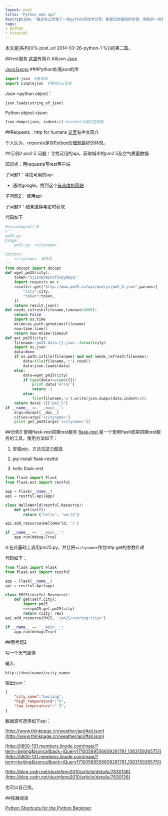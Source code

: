 ```yaml
---
layout: post
title: "Python web api"
description: "最近在公司做了一些python的技术分享，都是比较基础的东西，用到的一些题材还挺有意思的，和大家分享。<br>本文是系列的第二篇。"
tags:
- python
- tutorial
---
```


本文是[系列]({% post_url 2014-03-26-python-1 %})的第二篇。

##rest服务
[这里](http://www.cnblogs.com/shanyou/archive/2012/05/12/2496959.html)有简介
##json
[Json](http://json.org/json-zh.html)

[Json与pojo](http://blog.csdn.net/kevonz/article/details/5111550)
###Python处理json的库

```python
import json  #基本库
import simplejson  #需用pip安装
```
Json->python object：

```python
json.loads(string_of_json)
```

Python object->json:

```python
Json.dumps(json, indent=2) #indent为缩进空格数 
```

##Requests：http for humans
[这里](http://cn.python-requests.org/en/latest/user/quickstart.html)有中文简介

个人认为，requests是对[Python价值观](http://cn.python-requests.org/en/latest/user/intro.html#id2)最好的体现。

##示例2 pm2.5
问题：寻找可用的api，获取城市的pm2.5及空气质量数据

知识点：用requests写rest客户端

子问题1：寻找可用的api

- 通过google，找到这个[有态度的网站](http://www.pm25.in/api_doc)

子问题2： 使用api

子问题3：结果缓存与定时获取

代码如下

```python
#encoding=utf-8
u'''
pm25.py
Usage:
	pm25.py  <cityname>

Options:
	<cityname>  城市名
'''
from docopt import docopt
def wget_pm25(city):
	token="5j1znBVAsnSf5xQyNQyq"
	import requests as r
	result=r.get("http://www.pm25.in/api/querys/pm2_5.json",params={
		"city":city,
		"token":token,
	})
	return result.json()
def needs_refresh(filename,timeout=3600):
	return False
	import os,time
	mtime=os.path.getmtime(filename)
	now=time.time()
	return now-mtime>timeout
def get_pm25(city):
	filename='pm25.data.{}.json'.format(city)
	import os,json
	data=None
	if os.path.isfile(filename) and not needs_refresh(filename):
		data=file(filename,'r').read()
		data=json.loads(data)
	else:
		data=wget_pm25(city)
		if type(data)==type({}):
			print data['error']
			return -1
		else:
			file(filename,'w').write(json.dumps(data,indent=2))
	return data[-1]["pm2_5"]
if __name__ == '__main__':
	args=docopt(__doc__)
	cities=args['<cityname>']
	print get_pm25(args['<cityname>'])
```

##示例3 使用flask-rest搭建rest服务
[flask-rest](http://flask-restful.readthedocs.org/en/latest/)
是一个使用flash框架搭建rest服务的工具，使用方法如下：

1. 安装pip，方法见[这个网页](http://www.pip-installer.org/en/latest/installing.html#python-os-support)

2. pip  install  flask-restful
3. hello flask-rest

```python
from flask import Flask
from flask.ext import restful

app = Flask(__name__)
api = restful.Api(app)

class HelloWorld(restful.Resource):
    def get(self):
        return {'hello': 'world'}

api.add_resource(HelloWorld, '/')

if __name__ == '__main__':
    app.run(debug=True)
```

4.在此基础上调用pm25.py，并且把`<cityname>`作为http get的参数传递

代码如下：

```python
from flask import Flask
from flask.ext import restful

app = Flask(__name__)
api = restful.Api(app)

class PM25(restful.Resource):
    def get(self,city):
    	import pm25
    	res=pm25.get_pm25(city)
        return {city: res}
api.add_resource(PM25, '/pm25/<string:city>')

if __name__ == '__main__':
    app.run(debug=True)
```

##思考题2

写一个天气服务

输入: 

`http://<hostname>/<city_name>`

输出json：

```json
{
	"city_name":"beijing", 
	"high_temperature":"5",
	"low_temperature":"-3",
}
```
数据源可选择如下api：

[http://www.thinkpage.cn/weather/api/#all.json](http://www.thinkpage.cn/weather/api/#all.json)

[http://li600-131.members.linode.com/mapi/?term=beijing&jsoncallback=jQuery17100569556609261781_1363159265751](http://li600-131.members.linode.com/mapi/?term=beijing&jsoncallback=jQuery17100569556609261781_1363159265751)

[http://blog.csdn.net/duxinfeng2010/article/details/7830136](http://blog.csdn.net/duxinfeng2010/article/details/7830136)

也可以自己找。

##拓展阅读

[Python Shortcuts for the Python Beginner](http://maxburstein.com/blog/python-shortcuts-for-the-python-beginner/)